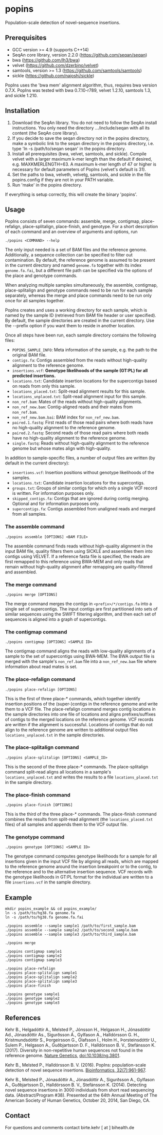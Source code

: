 popins
======

Population-scale detection of novel-sequence insertions.


Prerequisites
-------------

* GCC version >= 4.9 (supports C++14)
* SeqAn core library, version 2.2.0 (https://github.com/seqan/seqan)
* bwa (https://github.com/lh3/bwa)
* velvet (https://github.com/dzerbino/velvet)
* samtools, version >= 1.3 (https://github.com/samtools/samtools)
* sickle (https://github.com/najoshi/sickle)

PopIns uses the 'bwa mem' alignment algorithm, thus, requires bwa version 0.7.X.
PopIns was tested with bwa 0.7.10-r789, velvet 1.2.10, samtools 1.3, and sickle 1.210.


Installation
------------

1. Download the SeqAn library. You do not need to follow the SeqAn install instructions. You only need the directory .../include/seqan with all its content (the SeqAn core library).
2. If you decide to save the seqan directory not in the popins directory, make a symbolic link to the seqan directory in the popins directory, i.e. type 'ln -s /path/to/seqan seqan' in the popins directory.
3. Install all prerequisites (bwa, velvet, samtools, and sickle).
   Compile velvet with a larger maximum k-mer length than the default if desired, e.g. MAXKMERLENGTH=63.
   A maximum k-mer length of 47 or higher is necessary for default parameters of PopIns (velvet's default is 31).
4. Set the paths to bwa, velveth, velvetg, samtools, and sickle in the file popins.config if they are not in your PATH variable.
5. Run 'make' in the popins directory.

If everything is setup correctly, this will create the binary 'popins'.


Usage
-----

PopIns consists of seven commands: assemble, merge, contigmap, place-refalign, place-splitalign, place-finish, and genotype.
For a short description of each command and an overview of arguments and options, run

    ./popins <COMMAND> --help
    
The only input needed is a set of BAM files and the reference genome. Additionally, a sequence collection can be specified to filter out contamination.
By default, the reference genome is assumed to be present in the current directory and named `genome.fa` together with its index `genome.fa.fai`, but a different file path can be specified via the options of the place and genotype commands.

When analyzing multiple samples simultaneously, the assemble, contigmap, place-splitalign and genotype commands need to be run for each sample separately, whereas the merge and place commands need to be run only once for all samples together.

PopIns creates and uses a working directory for each sample, which is named by the sample ID (retrieved from BAM file header or user specified).
By default, the sample directories are created in the current directory. Use the --prefix option if you want them to reside in another location.

Once all steps have been run, each sample directory contains the following files:
- `POPINS_SAMPLE_INFO`: Meta information of the sample, e.g. the path to the original BAM file.
- `contigs.fa`: Contigs assembled from the reads without high-quality alignment to the reference genome.
- `insertions.vcf`: **Genotype likelihoods of the sample (GT:PL) for all predicted insertions.**
- `locations.txt`: Candidate insertion locations for the supercontigs based on reads from only this sample.
- `locations_placed.txt`: Split-read alignment results for this sample.
- `locations_unplaced.txt`: Split-read alignment input for this sample.
- `non_ref.bam`: Mates of the reads without high-quality alignments.
- `non_ref_new.bam`: Contig-aligned reads and their mates from `non_ref.bam`.
- `non_ref_new.bam.bai`: BAM index for `non_ref_new.bam`. 
- `paired.1.fastq`: First reads of those read pairs where both reads have no high-quality alignment to the reference genome.
- `paired.2.fastq`: Second reads of those read pairs where both reads have no high-quality alignment to the reference genome.
- `single.fastq`:  Reads without high-quality alignment to the reference genome but whose mates align with high-quality.

In addition to sample-specific files, a number of output files are written (by default in the current directory):
- `insertions.vcf`: Insertion positions without genotype likelihoods of the samples.
- `locations.txt`: Candidate insertion locations for the supercontigs.
- `groups.txt`: Groups of similar contigs for which only a single VCF record is written. For information purposes only.
- `skipped_contigs.fa`: Contigs that are ignored during contig merging. Optional and for information purposes only.
- `supercontigs.fa`: Contigs assembled from unaligned reads and merged from all samples.


### The assemble command

    ./popins assemble [OPTIONS] <BAM FILE>

The assemble command finds reads without high-quality alignment in the input BAM file, quality filters them using SICKLE and assembles them into contigs using VELVET.
If a reference fasta file is specified, the reads are first remapped to this reference using BWA-MEM and only reads that remain without high-quality alignment after remapping are quality-filtered and assembled.


### The merge command

    ./popins merge [OPTIONS]

The merge command merges the contigs in `<prefix>/*/contigs.fa` into a single set of supercontigs.
The input contigs are first partitioned into sets of similar sequences using the SWIFT filtering algorithm, and then each set of sequences is aligned into a graph of supercontigs.


### The contigmap command

    ./popins contigmap [OPTIONS] <SAMPLE ID>

The contigmap command aligns the reads with low-quality alignments of a sample to the set of supercontigs using BWA-MEM.
The BWA output file is merged with the sample's `non_ref.bam` file into a `non_ref_new.bam` file where information about read mates is set.


### The place-refalign command

    ./popins place-refalign [OPTIONS]

This is the first of three place-* commands, which together identify insertion positions of the (super-)contigs in the reference genome and write them to a VCF file.
The place-refalign command merges contig locations in the sample directories into one file of locations and aligns prefixes/suffixes of contigs to the merged locations on the reference genome. VCF records are written if the alignment is successful. Locations of contigs that do not align to the reference genome are written to additional output files `locations_unplaced.txt` in the sample directories.


### The place-splitalign command

    ./popins place-splitalign [OPTIONS] <SAMPLE_ID>

This is the second of the three place-* commands. The place-splitalign command split-read aligns all locations in a sample's `locations_unplaced.txt` and writes the results to a file `locations_placed.txt` in the sample directory.


### The place-finish command

    ./popins place-finish [OPTIONS]
    
This is the third of the three place-* commands. The place-finish command combines the results from split-read alignment (the `locations_placed.txt` files) of all samples and appends them to the VCF output file.


### The genotype command

    ./popins genotype [OPTIONS] <SAMPLE ID>

The genotype command computes genotype likelihoods for a sample for all insertions given in the input VCF file by aligning all reads, which are mapped to the reference genome around the insertion breakpoint or to the contig, to the reference and to the alternative insertion sequence.
VCF records with the genotype likelihoods in GT:PL format for the individual are written to a file `insertions.vcf` in the sample directory.


Example
-------

    mkdir popins_example && cd popins_example/
    ln -s /path/to/hg38.fa genome.fa
    ln -s /path/to/hg38.fa genome.fa.fai
    
    ./popins assemble --sample sample1 /path/to/first_sample.bam
    ./popins assemble --sample sample2 /path/to/second_sample.bam
    ./popins assemble --sample sample3 /path/to/third_sample.bam
    
    ./popins merge
    
    ./popins contigmap sample1
    ./popins contigmap sample2
    ./popins contigmap sample3
    
    ./popins place-refalign
    ./popins place-splitalign sample1
    ./popins place-splitalign sample2
    ./popins place-splitalign sample3
    ./popins place-finish
    
    ./popins genotype sample1
    ./popins genotype sample2
    ./popins genotype sample3
    


References
----------

Kehr B., Helgadóttir A., Melsted P., Jónsson H., Helgason H., Jónasdóttir Ad., Jónasdóttir As.,	Sigurðsson Á., Gylfason A., Halldórsson G. H., Kristmundsdóttir S., Þorgeirsson G., Ólafsson Í., Holm H., Þorsteinsdóttir U., Sulem P., Helgason A., Guðbjartsson D. F., Halldórsson B. V., Stefánsson K. (2017).
Diversity in non-repetitive human sequences not found in the reference genome.
[Nature Genetics,](http://rdcu.be/pDbJ) [doi:10.1038/ng.3801](http://www.nature.com/ng/journal/vaop/ncurrent/full/ng.3801.html).

Kehr B., Melsted P., Halldórsson B. V. (2016).
PopIns: population-scale detection of novel sequence insertions.
[Bioinformatics, 32(7):961-967](http://bioinformatics.oxfordjournals.org/content/32/7/961.abstract).

Kehr B., Melsted P., Jónasdóttir A., Jónasdóttir A., Sigurðsson A., Gylfason A., Guðbjartsson D., Halldórsson B. V., Stefánsson K. (2014).
Detecting novel sequence insertions in 3000 individuals from short read sequencing data. (Abstract/Program #38).
Presented at the 64th Annual Meeting of The American Society of Human Genetics, October 20, 2014, San Diego, CA.


Contact
-------

For questions and comments contact birte.kehr [ at ] bihealth.de
